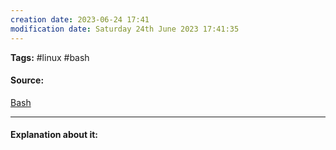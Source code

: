```yaml
---
creation date: 2023-06-24 17:41
modification date: Saturday 24th June 2023 17:41:35
---
```


**Tags:** #linux #bash

#### Source:
[Bash](https://tldp.org/LDP/Bash-Beginners-Guide/html/sect_10_02.html)

--------------------------------------

#### Explanation about it:

